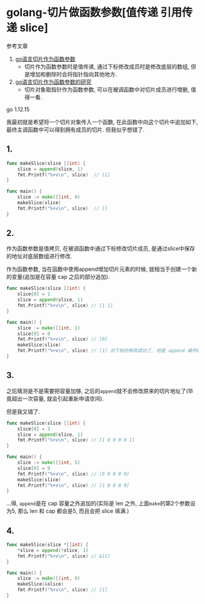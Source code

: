 # golang-切片做函数参数[值传递 引用传递 slice]

参考文章

1. [go语言切片作为函数参数](https://www.cnblogs.com/MyUniverse/p/12653686.html)
    - 切片作为函数参数时是值传递, 通过下标修改成员时是修改底层的数组, 但是增加和删除时会将指针指向其他地方.
2. [go语言切片作为函数参数的研究](https://www.cnblogs.com/endurance9/p/10347336.html)
    - 切片对象取指针作为函数参数, 可以在被调函数中对切片成员进行增删, 值得一看.

go 1.12.15

我最初就是希望将一个切片对象传入一个函数, 在此函数中向这个切片中追加如下, 最终主调函数中可以得到拥有成员的切片. 但我似乎想错了.

## 1. 

```go
func makeSlice(slice []int) {
	slice = append(slice, 1)
	fmt.Printf("%+v\n", slice)	// [1]
}

func main() {
	slice := make([]int, 0)
	makeSlice(slice)
	fmt.Printf("%+v\n", slice)	// []
}

```

## 2. 

作为函数参数是值拷贝, 在被调函数中通过下标修改切片成员, 是通过slice中保存的地址对底层数组进行修改.

作为函数参数, 当在函数中使用append增加切片元素的时候, 就相当于创建一个新的变量(追加是在容量 cap 之后的部分追加).

```go
func makeSlice(slice []int) {
	slice[0] = 1
	slice = append(slice, 1)
	fmt.Printf("%+v\n", slice) // [1 1]
}

func main() {
	slice := make([]int, 1)
	slice[0] = 0
	fmt.Printf("%+v\n", slice) // [0]
	makeSlice(slice)
	fmt.Printf("%+v\n", slice) // [1] 对下标的修改成功了, 但是 append 操作的结果仍然没有反映到主调函数.
}

```

## 3. 

之后猜测是不是需要把容量加够, 之后的`append`就不会修改原来的切片地址了(毕竟超出一次容量, 就会引起重新申请空间).

但是我又错了.

```go
func makeSlice(slice []int) {
	slice[0] = 1
	slice = append(slice, 1)
	fmt.Printf("%+v\n", slice) // [1 0 0 0 0 1]
}

func main() {
	slice := make([]int, 5)
	slice[0] = 9
	fmt.Printf("%+v\n", slice) // [9 0 0 0 0]
	makeSlice(slice)
	fmt.Printf("%+v\n", slice) // [1 0 0 0 0]
}

```

...得, `append`是在 cap 容量之外追加的(实际是 len 之外, 上面`make`的第2个参数设为5, 那么 len 和 cap 都会是5, 而且会把 slice 填满.)

## 4.

```go
func makeSlice(slice *[]int) {
	*slice = append(*slice, 1)
	fmt.Printf("%+v\n", slice) // &[1]
}

func main() {
	slice := make([]int, 0)
	makeSlice(&slice)
	fmt.Printf("%+v\n", slice) // [1]
}

```

